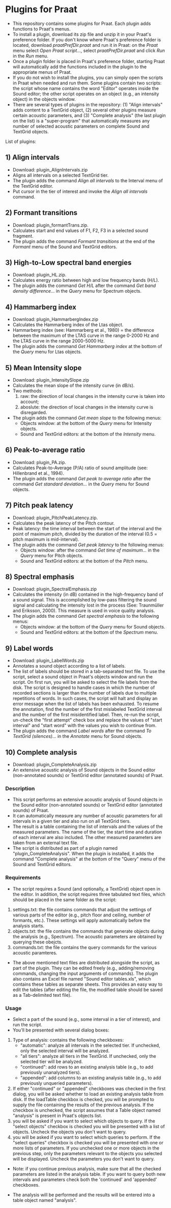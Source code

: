 # Plugins for Praat

* This repository contains some plugins for Praat. Each plugin adds functions to Praat's menus.
* To install a plugin, download its zip file and unzip it in your Praat's preference folder. If you don't know where Praat's preference folder is located, download *praatPrefDir.praat* and run it in Praat: on the *Praat* menu select *Open Praat script...*, select *praatPrefDir.praat* and click *Run* in the *Run* menu.
* Once a plugin folder is placed in Praat's preference folder, starting Praat will automatically add the functions included in the plugin to the appropriate menus of Praat.
* If you do not wish to install the plugins, you can simply open the scripts in Praat when needed and run them. Some plugins contain two scripts: the script whose name contains the word "Editor" operates inside the Sound editor; the other script operates on an object (e.g., an intensity object) in the objects window.
* There are several types of plugins in the repository: (1) "Align intervals" adds content to a TextGrid object, (2) several other plugins measure certain acoustic parameters, and (3) "Complete analysis" (the last plugin on the list) is a "super-program" that automatically measures any number of selected acoustic parameters on complete Sound and TextGrid objects.

List of plugins:
## 1) Align intervals
* Download: plugin_AlignIntervals.zip
* Aligns all intervals on a selected TextGrid tier.
* The plugin adds the command *Align all intervals* to the Interval menu of the TextGrid editor.
* Put cursor in the tier of interest and invoke the *Align all intervals* command. 

## 2) Formant transitions
* Download: plugin_formantTrans.zip.
* Calculates start and end values of F1, F2, F3 in a selected sound fragment.
* The plugin adds the command *Formant transitions* at the end of the *Formant* menu of the Sound and TextGrid editors.

## 3) High-to-Low spectral band energies
* Download: plugin_HL.zip.
* Calculates energy ratio between high and low frequency bands (H/L).
* The plugin adds the command *Get H/L* after the command *Get band density difference...* in the *Query* menu for Spectrum objects.

## 4) Hammarberg index
* Download: plugin_HammarbergIndex.zip
* Calculates the Hammarberg index of the Ltas object.
* Hammarberg index (see: Hammarberg et al., 1980) = the difference between the maximum of the LTAS curve in the range 0-2000 Hz and the LTAS curve in the range 2000-5000 Hz.
* The plugin adds the command *Get Hammarberg index* at the bottom of the *Query* menu for Ltas objects.

## 5) Mean Intensity slope
* Download: plugin_IntensitySlope.zip
* Calculates the mean slope of the intensity curve (in dB/s).
* Two methods: 
    1. raw: the direction of local changes in the intensity curve is taken into account; 
    2. aboslute: the direction of local changes in the intensity curve is disregarded.
* The plugin adds the command *Get mean slope* to the following menus: 
   * Objects window: at the bottom of the *Query* menu for Intensity objects.
   * Sound and TextGrid editors: at the bottom of the *Intensity* menu.

## 6) Peak-to-average ratio
* Download: plugin_PA.zip.
* Calculates Peak-to-Average (P/A) ratio of sound amplitude (see: Hillenbrand et al., 1994).
* The plugin adds the command *Get peak to average ratio* after the command *Get standard deviation...* in the *Query* menu for Sound objects.

## 7) Pitch peak latency
* Download: plugin_PitchPeakLatency.zip.
* Calculates the peak latency of the Pitch contour. 
* Peak latency: the time interval between the start of the interval and the point of maximum pitch, divided by the duration of the interval (0.5 = pitch maximum is mid-interval).
* The plugin adds the command *Get peak latency* to the following menus: 
    * Objects window: after the command *Get time of maximum...* in the *Query* menu for Pitch objects.
    * Sound and TextGrid editors: at the bottom of the *Pitch* menu.

## 8) Spectral emphasis 
* Download: plugin_SpectralEmphasis.zip
* Calculates the intensity (in dB) contained in the high-frequency band of a sound signal. This is accomplished by low-pass filtering the sound signal and calculating the intensity lost in the process (See: Traunmüller and Eriksson, 2000). This measure is used in voice quality analysis.
* The plugin adds the command *Get spectral emphasis* to the following menus: 
    * Objects window: at the bottom of the *Query* menu for Sound objects.
    * Sound and TextGrid editors: at the bottom of the *Spectrum* menu.

## 9) Label words
* Download: plugin_LabelWords.zip
* Annotates a sound object according to a list of labels.
* The list of labels should be stored in a tab-separated text file. To use the script, select a sound object in Praat's objects window and run the script. On first run, you will be asked to select the file labels from the disk. The script is designed to handle cases in which the number of recorded sections is larger than the number of labels due to multiple repetitions of words. In such cases, the script will halt and display an error message when the list of labels has been exhausted. To resume the annotation, find the number of the first mislabeled TextGrid interval and the number of the first misidentified label. Then, re-run the script, un-check the "first attempt" check box and replace the values of "start interval" and "start word" with the values you wish to continue from.
* The plugin adds the command *Label words* after the command *To TextGrid (silences)...* in the *Annotate* menu for Sound objects.

## 10) Complete analysis
* Download: plugin_CompleteAnalysis.zip
* An extensive acoustic analysis of Sound objects in the Sound editor (non-annotated sounds) or TextGrid editor (annotated sounds) of Praat.

### Description
* This script performs an extensive acoustic analysis of Sound objects in the Sound editor (non-annotated sounds) or TextGrid editor (annotated sounds) of Praat.
* It can automatically measure any number of acoustic parameters for all intervals in a given tier and also run on all TextGrid tiers.
* The result is a table containing the list of intervals and the values of the measured parameters. The name of the tier, the start time and duration of each interval are also included. The other measured parameters are taken from an external text file.
* The script is distributed as part of a plugin named "plugin_CompleteAnalysis". When the plugin is installed, it adds the command "Complete analysis" at the bottom of the "Query" menu of the Sound and TextGrid editors.

### Requirements
* The script requires a Sound (and optionally, a TextGrid) object open in the editor. In addition, the script requires three tabulated text files, which should be placed in the same folder as the script:
1. settings.txt: the file contains commands that adjust the settings of various parts of the editor (e.g., pitch floor and ceiling, number of formants, etc.). These settings will apply automatically before the analysis starts.
2. objects.txt: the file contains the commands that generate objects during the analysis (e.g., Spectrum). The acoustic parameters are obtained by querying these obejcts.
3. commands.txt: the file contains the query commands for the various acoustic paramteres.
* The above mentioned text files are distributed alongside the script, as part of the plugin. They can be edited freely (e.g., adding/removing commands, changing the input arguments of commands). The plugin also contains an Excel file named "Sound editor tables.xls", which contains these tables as separate sheets. This provides an easy way to edit the tables (after editing the file, the modified table should be saved as a Tab-delimited text file).

### Usage
* Select a part of the sound (e.g., some interval in a tier of interest), and run the script.
* You'll be presented with several dialog boxes:
1. Type of analysis: contains the following checkboxes:
   - "automatic": analyze all intervals in the selected tier. If unchecked, only the selected interval will be analyzed.
   - "all tiers": analyze all tiers in the TextGrid. If unchecked, only the selected tier will be analyzed.
	- "continued": add rows to an existing analysis table (e.g., to add previously unanalyzed tiers).
	- "appended": add columns to an existing analysis table (e.g., to add previously unqueried parameters).
2. If either "continued" or "appended" checkboxes was checked in the first dialog, you will be asked whether to load an existing analysis table from disk. If the loadTable checkbox is checked, you will be prompted to supply the file containing the results of the previous analysis. If the checkbox is unchecked, the script assumes that a Table object named "analysis" is present in Praat's objects list.
3. you will be asked if you want to select which objects to query. If the "select objects" checkbox is checked you will be presented with a list of objects. Uncheck the objects you don't want to query.
4. you will be asked if you want to select which queries to perform. If the "select queries" checkbox is checked you will be presented with one or more lists of parameters. If you unchecked one or more objects in the previous step, only the parameters relevant to the objects you selected will be displayed. Uncheck the parameters you don't want to query.

* Note: if you continue previous analysis, make sure that all the checked parameters are listed in the analysis table. If you want to query both new intervals and parameters check both the 'continued' and 'appended' checkboxes.

* The analysis will be performed and the results will be entered into a table object named "analysis".
